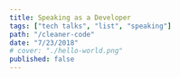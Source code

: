 ```yaml
---
title: Speaking as a Developer
tags: ["tech talks", "list", "speaking"]
path: "/cleaner-code"
date: "7/23/2018"
# cover: "./hello-world.png"
published: false
---
```

